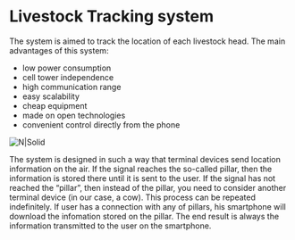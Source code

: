 # Livestock Tracking system

The system is aimed to track the location of each livestock head. The main advantages of this system:

  - low power consumption
  - cell tower independence
  - high communication range
  - easy scalability
  - cheap equipment
  - made on open technologies
  - convenient control directly from the phone
  
  ![N|Solid](https://cdn1.savepice.ru/uploads/2020/5/7/2311f41bfd95576e27a297e1973f3a23-full.png)

The system is designed in such a way that terminal devices send location information on the air. If the signal reaches the so-called pillar, then the information is stored there until it is sent to the user. If the signal has not reached the “pillar”, then instead of the pillar, you need to consider another terminal device (in our case, a cow). This process can be repeated indefinitely. If user has a connection with any of pillars, his smartphone will download the infomation stored on the pillar. The end result is always the information transmitted to the user on the smartphone.
